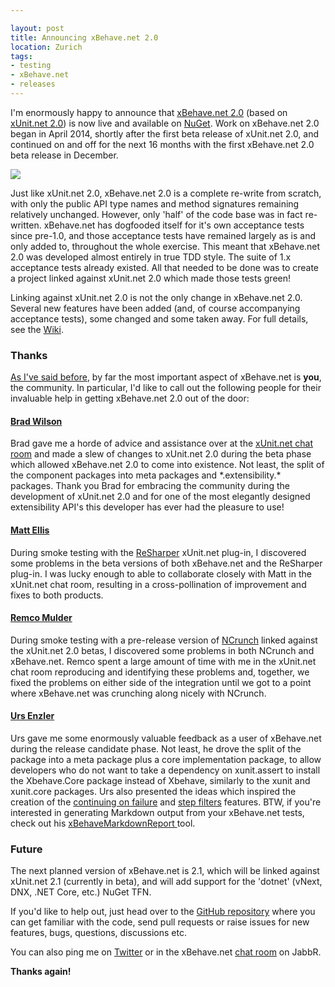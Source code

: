```yaml
---

layout: post
title: Announcing xBehave.net 2.0
location: Zurich
tags:
- testing
- xBehave.net
- releases
---
```


I'm enormously happy to announce that [xBehave.net 2.0](http://xbehave.github.io/) (based on [xUnit.net 2.0](http://xunit.github.io/)) is now live and available on [NuGet](https://www.nuget.org/packages/Xbehave/2.0.0). Work on xBehave.net 2.0 began in April 2014, shortly after the first beta release of xUnit.net 2.0, and continued on and off for the next 16 months with the first xBehave.net 2.0 beta release in December.<!--excerpt-->

![](https://raw.github.com/xbehave/xbehave.net/master/assets/xbehave_128x128.png)

Just like xUnit.net 2.0, xBehave.net 2.0 is a complete re-write from scratch, with only the public API type names and method signatures remaining relatively unchanged. However, only 'half' of the code base was in fact re-written. xBehave.net has dogfooded itself for it's own acceptance tests since pre-1.0, and those acceptance tests have remained largely as is and only added to, throughout the whole exercise. This meant that xBehave.net 2.0 was developed almost entirely in true TDD style. The suite of 1.x acceptance tests already existed. All that needed to be done was to create a project linked against xUnit.net 2.0 which made those tests green!

Linking against xUnit.net 2.0 is not the only change in xBehave.net 2.0. Several new features have been added (and, of course accompanying acceptance tests), some changed and some taken away. For full details, see the [Wiki](https://github.com/xbehave/xbehave.net/wiki/Changes-in-version-2.0).

### Thanks ##

[As I've said before](/2013/10/09/announcing-xbehave-net-1-0/), by far the most important aspect of xBehave.net is **you**, the community. In particular, I'd like to call out the following people for their invaluable help in getting xBehave.net 2.0 out of the door:

#### [Brad Wilson](https://github.com/bradwilson)

Brad gave me a horde of advice and assistance over at the [xUnit.net chat room](https://xunit.slack.com/messages/general/details/) and made a slew of changes to xUnit.net 2.0 during the beta phase which allowed xBehave.net 2.0 to come into existence. Not least, the split of the component packages into meta packages and \*.extensibility.\* packages. Thank you Brad for embracing the community during the development of xUnit.net 2.0 and for one of the most elegantly designed extensibility API's this developer has ever had the pleasure to use!

#### [Matt Ellis](https://github.com/citizenmatt)

During smoke testing with the [ReSharper](https://www.jetbrains.com/resharper/) xUnit.net plug-in, I discovered some problems in the beta versions of both xBehave.net and the ReSharper plug-in. I was lucky enough to able to collaborate closely with Matt in the xUnit.net chat room, resulting in a cross-pollination of improvement and fixes to both products.

#### [Remco Mulder](https://github.com/remcomulder)

During smoke testing with a pre-release version of [NCrunch](http://www.ncrunch.net/) linked against the xUnit.net 2.0 betas, I discovered some problems in both NCrunch and xBehave.net. Remco spent a large amount of time with me in the xUnit.net chat room reproducing and identifying these problems and, together, we fixed the problems on either side of the integration until we got to a point where xBehave.net was crunching along nicely with NCrunch.

#### [Urs Enzler](https://github.com/ursenzler)

Urs gave me some enormously valuable feedback as a user of xBehave.net during the release candidate phase. Not least, he drove the split of the package into a meta package plus a core implementation package, to allow developers who do not want to take a dependency on xunit.assert to install the Xbehave.Core package instead of Xbehave, similarly to the xunit and xunit.core packages. Urs also presented the ideas which inspired the creation of the [continuing on failure](https://github.com/xbehave/xbehave.net/wiki/Continuing-on-failure) and [step filters](https://github.com/xbehave/xbehave.net/wiki/Step-filters) features. BTW, if you're interested in generating Markdown output from your xBehave.net tests, check out his [xBehaveMarkdownReport ](https://github.com/ursenzler/xBehaveMarkdownReport) tool.

### Future

The next planned version of xBehave.net is 2.1, which will be linked against xUnit.net 2.1 (currently in beta), and will add support for the 'dotnet' (vNext, DNX, .NET Core, etc.) NuGet TFN.

If you'd like to help out, just head over to the [GitHub repository](https://github.com/xbehave/xbehave.net/) where you can get familiar with the code, send pull requests or raise issues for new features, bugs, questions, discussions etc.

You can also ping me on [Twitter](https://twitter.com/adamralph) or in the xBehave.net [chat room](https://jabbr.net/#/rooms/xbehavenet) on JabbR.

**Thanks again!**
